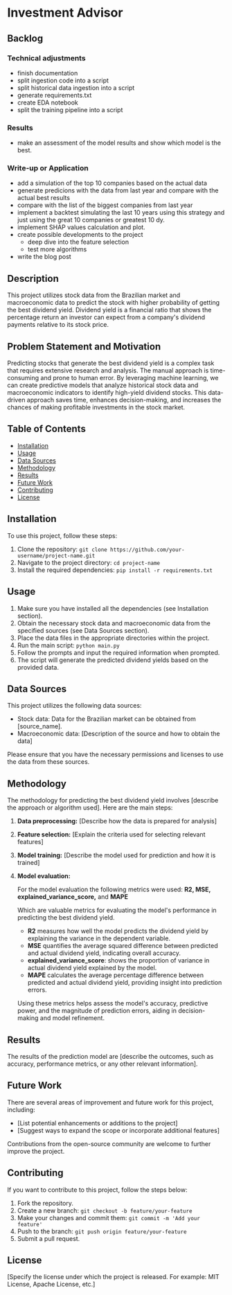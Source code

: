 # Investment Advisor

## Backlog
### Technical adjustments
* finish documentation
* split ingestion code into a script
* split historical data ingestion into a script
* generate requirements.txt
* create EDA notebook
* split the training pipeline into a script

### Results
* make an assessment of the model results and show which model is the best.

### Write-up or Application
* add a simulation of the top 10 companies based on the actual data
* generate predicions with the data from last year and compare with the actual best results
* compare with the list of the biggest companies from last year
* implement a backtest simulating the last 10 years using this strategy and just using the great 10 companies or greatest 10 dy.
* implement SHAP values calculation and plot.
* create possible developments to the project
    * deep dive into the feature selection
    * test more algorithms 
* write the blog post


## Description

This project utilizes stock data from the Brazilian market and macroeconomic data to predict the stock with higher probability of getting the best dividend yield. Dividend yield is a financial ratio that shows the percentage return an investor can expect from a company's dividend payments relative to its stock price.

## Problem Statement and Motivation

Predicting stocks that generate the best dividend yield is a complex task that requires extensive research and analysis. The manual approach is time-consuming and prone to human error. By leveraging machine learning, we can create predictive models that analyze historical stock data and macroeconomic indicators to identify high-yield dividend stocks. This data-driven approach saves time, enhances decision-making, and increases the chances of making profitable investments in the stock market.

## Table of Contents

- [Installation](#installation)
- [Usage](#usage)
- [Data Sources](#data-sources)
- [Methodology](#methodology)
- [Results](#results)
- [Future Work](#future-work)
- [Contributing](#contributing)
- [License](#license)

## Installation

To use this project, follow these steps:

1. Clone the repository: `git clone https://github.com/your-username/project-name.git`
2. Navigate to the project directory: `cd project-name`
3. Install the required dependencies: `pip install -r requirements.txt`

## Usage

1. Make sure you have installed all the dependencies (see Installation section).
2. Obtain the necessary stock data and macroeconomic data from the specified sources (see Data Sources section).
3. Place the data files in the appropriate directories within the project.
4. Run the main script: `python main.py`
5. Follow the prompts and input the required information when prompted.
6. The script will generate the predicted dividend yields based on the provided data.

## Data Sources

This project utilizes the following data sources:

- Stock data: Data for the Brazilian market can be obtained from [source_name].
- Macroeconomic data: [Description of the source and how to obtain the data]

Please ensure that you have the necessary permissions and licenses to use the data from these sources.

## Methodology

The methodology for predicting the best dividend yield involves [describe the approach or algorithm used]. Here are the main steps:

1. **Data preprocessing:** [Describe how the data is prepared for analysis]

2. **Feature selection:** [Explain the criteria used for selecting relevant features]

3. **Model training:**
 [Describe the model used for prediction and how it is trained]

4. **Model evaluation:**

    For the model evaluation the following metrics were used:
        **R2, MSE, explained_variance_score,** and **MAPE** 

    Which are valuable metrics for evaluating the model's performance in predicting the best dividend yield.

    * **R2** measures how well the model predicts the dividend yield by explaining the variance in the dependent variable.
    * **MSE** quantifies the average squared difference between predicted and actual dividend yield, indicating overall accuracy.
    * **explained_variance_score**: shows the proportion of variance in actual dividend yield explained by the model.
    * **MAPE** calculates the average percentage difference between predicted and actual dividend yield, providing insight into prediction errors.

    Using these metrics helps assess the model's accuracy, predictive power, and the magnitude of prediction errors, aiding in decision-making and model refinement.

## Results

The results of the prediction model are [describe the outcomes, such as accuracy, performance metrics, or any other relevant information]. 

## Future Work

There are several areas of improvement and future work for this project, including:

- [List potential enhancements or additions to the project]
- [Suggest ways to expand the scope or incorporate additional features]

Contributions from the open-source community are welcome to further improve the project.

## Contributing

If you want to contribute to this project, follow the steps below:

1. Fork the repository.
2. Create a new branch: `git checkout -b feature/your-feature`
3. Make your changes and commit them: `git commit -m 'Add your feature'`
4. Push to the branch: `git push origin feature/your-feature`
5. Submit a pull request.

## License

[Specify the license under which the project is released. For example: MIT License, Apache License, etc.]
